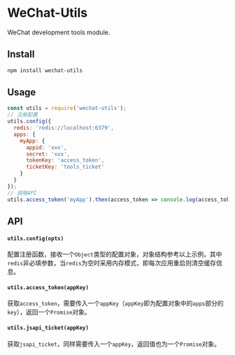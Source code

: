 # WeChat-Utils

WeChat development tools module.

## Install

```sh
npm install wechat-utils
```

## Usage

```js
const utils = require('wechat-utils');
// 注册配置
utils.config({
  redis: 'redis://localhost:6379',
  apps: {
    myApp: {
      appid: 'xxx',
      secret: 'xxx',
      tokenKey: 'access_token',
      ticketKey: 'tools_ticket'
    }
  }
});
// 调用API
utils.access_token('myApp').then(access_token => console.log(access_token));
```

## API

#### `utils.config(opts)`

配置注册函数，接收一个`Object`类型的配置对象，对象结构参考以上示例，其中`redis`非必填参数，当`redis`为空时采用内存模式，即每次应用重启则清空缓存信息。

#### `utils.access_token(appKey)`

获取`access_token`，需要传入一个`appKey`（`appKey`即为配置对象中的`apps`部分的`key`），返回一个`Promise`对象。

#### `utils.jsapi_ticket(appKey)`

获取`jsapi_ticket`，同样需要传入一个`appKey`，返回值也为一个`Promise`对象。